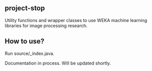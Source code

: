project-stop
------------
Utility functions and wrapper classes to use WEKA machine learning libraries for image processing research.

How to use?
------------
Run source/_index.java. 

Documentation in process. Will be updated shortly.
